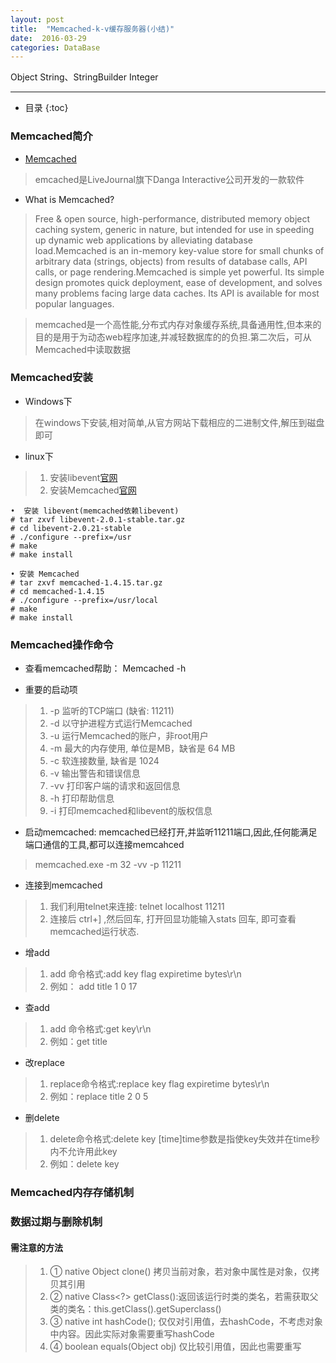 ```yaml
---
layout: post
title:  "Memcached-k-v缓存服务器(小结)"
date:  2016-03-29
categories: DataBase
---
```


Object String、StringBuilder Integer

---

- 目录
{:toc}

### Memcached简介

-  [Memcached](http://memcached.org/)

> emcached是LiveJournal旗下Danga Interactive公司开发的一款软件

- What is Memcached?

> Free & open source, high-performance, distributed memory object caching system, generic in nature, but intended for use in speeding up dynamic web applications by alleviating database load.Memcached is an in-memory key-value store for small chunks of arbitrary data (strings, objects) from results of database calls, API calls, or page rendering.Memcached is simple yet powerful. Its simple design promotes quick deployment, ease of development, and solves many problems facing large data caches. Its API is available for most popular languages.

> memcached是一个高性能,分布式内存对象缓存系统,具备通用性,但本来的目的是用于为动态web程序加速,并减轻数据库的的负担.第二次后，可从Memcached中读取数据

### Memcached安装

- Windows下

> 在windows下安装,相对简单,从官方网站下载相应的二进制文件,解压到磁盘即可

- linux下

> 1. 安装libevent[官网](http://libevent.org/)
> 2. 安装Memcached[官网](http://memcached.org)

```
•  安装 libevent(memcached依赖libevent)
# tar zxvf libevent-2.0.1-stable.tar.gz
# cd libevent-2.0.21-stable
# ./configure --prefix=/usr
# make
# make install

• 安装 Memcached
# tar zxvf memcached-1.4.15.tar.gz
# cd memcached-1.4.15
# ./configure --prefix=/usr/local
# make
# make install
```

### Memcached操作命令

- 查看memcached帮助： Memcached -h

- 重要的启动项

> 1. -p <num>      监听的TCP端口 (缺省: 11211)
> 2. -d            以守护进程方式运行Memcached
> 3. -u <username> 运行Memcached的账户，非root用户
> 4. -m <num>      最大的内存使用, 单位是MB，缺省是 64 MB
> 5. -c <num>      软连接数量, 缺省是 1024
> 6. -v            输出警告和错误信息
> 7. -vv           打印客户端的请求和返回信息
> 8. -h            打印帮助信息
> 9. -i            打印memcached和libevent的版权信息

- 启动memcached: memcached已经打开,并监听11211端口,因此,任何能满足端口通信的工具,都可以连接memcahced

> memcached.exe -m 32 -vv -p 11211

- 连接到memcached

> 1. 我们利用telnet来连接: telnet localhost 11211
> 2. 连接后 ctrl+] ,然后回车, 打开回显功能输入stats 回车, 即可查看memcached运行状态.

- 增add

> 1. add 命令格式:add key flag expiretime bytes\r\n  
> 2. 例如： add title 1 0 17

- 查add

> 1. add 命令格式:get key\r\n 
> 2.  例如：get title

- 改replace

> 1. replace命令格式:replace key flag expiretime bytes\r\n
> 2. 例如：replace title 2 0 5

- 删delete

> 1. delete命令格式:delete key [time]time参数是指使key失效并在time秒内不允许用此key
> 2. 例如：delete key

### Memcached内存存储机制

### 数据过期与删除机制




#### 需注意的方法

> 1. ① native Object clone() 拷贝当前对象，若对象中属性是对象，仅拷贝其引用
> 2. ② native Class<?> getClass():返回该运行时类的类名，若需获取父类的类名：this.getClass().getSuperclass()
> 3. ③ native int hashCode(); 仅仅对引用值，去hashCode，不考虑对象中内容。因此实际对象需要重写hashCode
> 4. ④ boolean equals(Object obj) 仅比较引用值，因此也需要重写

